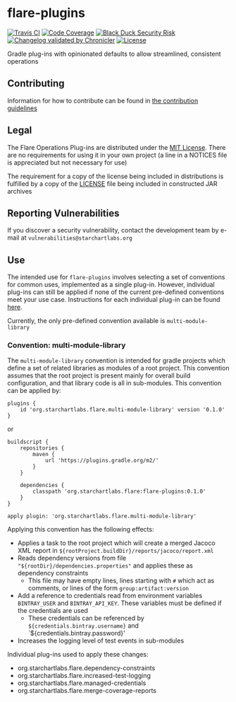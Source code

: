 # flare-plugins

[![Travis CI](https://img.shields.io/travis/com/StarChart-Labs/flare-plugins.svg?branch=master)](https://travis-ci.com/StarChart-Labs/flare-plugins) [![Code Coverage](https://img.shields.io/codecov/c/github/StarChart-Labs/flare-plugins.svg)](https://codecov.io/github/StarChart-Labs/flare-plugins) [![Black Duck Security Risk](https://copilot.blackducksoftware.com/github/repos/StarChart-Labs/flare-plugins/branches/master/badge-risk.svg)](https://copilot.blackducksoftware.com/github/repos/StarChart-Labs/flare-plugins/branches/master) [![Changelog validated by Chronicler](https://chronicler.starchartlabs.org/images/changelog-chronicler-success.png)](https://chronicler.starchartlabs.org/) [![License](https://img.shields.io/badge/License-MIT-blue.svg)](https://opensource.org/licenses/MIT)

Gradle plug-ins with opinionated defaults to allow streamlined, consistent operations

## Contributing

Information for how to contribute can be found in [the contribution guidelines](./docs/CONTRIBUTING.md)

## Legal

The Flare Operations Plug-ins are distributed under the [MIT License](https://opensource.org/licenses/MIT). There are no requirements for using it in your own project (a line in a NOTICES file is appreciated but not necessary for use)

The requirement for a copy of the license being included in distributions is fulfilled by a copy of the [LICENSE](./LICENSE) file being included in constructed JAR archives

## Reporting Vulnerabilities

If you discover a security vulnerability, contact the development team by e-mail at `vulnerabilities@starchartlabs.org`

## Use

The intended use for `flare-plugins` involves selecting a set of conventions for common uses, implemented as a single plug-in. However, individual plug-ins can still be applied if none of the current pre-defined conventions meet your use case. Instructions for each individual plug-in can be found [here](./docs/PLUGINS.md).

Currently, the only pre-defined convention available is `multi-module-library`

### Convention: multi-module-library

The `multi-module-library` convention is intended for gradle projects which define a set of related libraries as modules of a root project. This convention assumes that the root project is present mainly for overall build configuration, and that library code is all in sub-modules. This convention can be applied by:

```
plugins {
	id 'org.starchartlabs.flare.multi-module-library' version '0.1.0'
}
```

or

```
buildscript {
	repositories {
		maven {
			url 'https://plugins.gradle.org/m2/'
		}
  	}
  
  	dependencies {
		classpath 'org.starchartlabs.flare:flare-plugins:0.1.0'
  	}
}

apply plugin: 'org.starchartlabs.flare.multi-module-library'
```

Applying this convention has the following effects:

- Applies a task to the root project which will create a merged Jacoco XML report in `${rootProject.buildDir}/reports/jacoco/report.xml`
- Reads dependency versions from file `"${rootDir}/dependencies.properties"` and applies these as dependency constraints
  - This file may have empty lines, lines starting with `#` which act as comments, or lines of the form `group:artifact:version`
- Add a reference to credentials read from environment variables `BINTRAY_USER` and `BINTRAY_API_KEY`. These variables must be defined if the credentials are used
  - These credentials can be referenced by `${credentials.bintray.username}` and `${credentials.bintray.password}'
- Increases the logging level of test events in sub-modules

Individual plug-ins used to apply these changes:

- org.starchartlabs.flare.dependency-constraints
- org.starchartlabs.flare.increased-test-logging
- org.starchartlabs.flare.managed-credentials
- org.starchartlabs.flare.merge-coverage-reports

